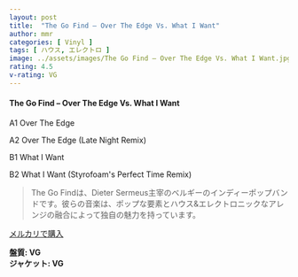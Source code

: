 ```yaml
---
layout: post
title:  "The Go Find – Over The Edge Vs. What I Want"
author: mmr
categories: [ Vinyl ]
tags: [ ハウス, エレクトロ ]
image: ../assets/images/The Go Find – Over The Edge Vs. What I Want.jpg
rating: 4.5
v-rating: VG
---
```


#### The Go Find – Over The Edge Vs. What I Want

A1  Over The Edge

A2  Over The Edge (Late Night Remix)

B1  What I Want

B2  What I Want (Styrofoam's Perfect Time Remix)

> The Go Findは、Dieter Sermeus主宰のベルギーのインディーポップバンドです。彼らの音楽は、ポップな要素とハウス&エレクトロニックなアレンジの融合によって独自の魅力を持っています。


[メルカリで購入](https://jp.mercari.com/item/m17995961723)


<div class="mt-4 mb-4 d-flex align-items-center">
<strong class="mr-1">盤質: VG</strong>
</div>
<div class="mt-4 mb-4 d-flex align-items-center">
<strong class="mr-1">ジャケット: VG</strong>
</div>